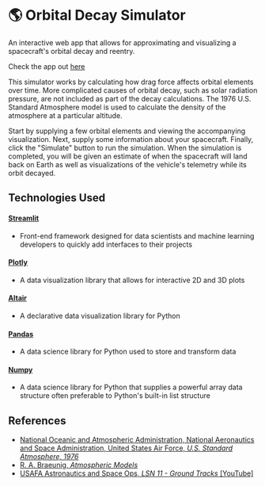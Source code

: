 # :earth_americas: Orbital Decay Simulator
An interactive web app that allows for approximating and visualizing a spacecraft's orbital decay and reentry.

Check the app out [here](https://orbital-decay-simulator.herokuapp.com/)

This simulator works by calculating how drag force affects orbital elements over
time. More complicated causes of orbital decay, such as solar radiation pressure, are not included as part
of the decay calculations. The 1976 U.S. Standard Atmosphere model is used to calculate the density of the atmosphere at a
particular altitude.

Start by supplying a few orbital elements and viewing the accompanying visualization. Next, supply some information about your
spacecraft. Finally, click the "Simulate" button to run the simulation. When the simulation is completed, you will be given
an estimate of when the spacecraft will land back on Earth as well as visualizations of the vehicle's telemetry while its orbit decayed.

## Technologies Used
#### [Streamlit](https://streamlit.io/)
- Front-end framework designed for data scientists and machine learning developers to quickly add interfaces to their projects

#### [Plotly](https://plotly.com/)
- A data visualization library that allows for interactive 2D and 3D plots

#### [Altair](https://altair-viz.github.io/)
- A declarative data visualization library for Python

#### [Pandas](https://pandas.pydata.org/)
- A data science library for Python used to store and transform data

#### [Numpy](https://numpy.org/)
- A data science library for Python that supplies a powerful array data structure often preferable to Python's built-in list structure

## References
- [National Oceanic and Atmospheric Administration, National Aeronautics and Space Administration, United States Air Force, *U.S. Standard Atmosphere, 1976*](https://www.ngdc.noaa.gov/stp/space-weather/online-publications/miscellaneous/us-standard-atmosphere-1976/us-standard-atmosphere_st76-1562_noaa.pdf)
- [R. A. Braeunig, *Atmospheric Models*](http://www.braeunig.us/space/atmmodel.htm)
- [USAFA Astronautics and Space Ops, *LSN 11 - Ground Tracks* [YouTube]](https://youtu.be/Q4AQT0vDV_M)
